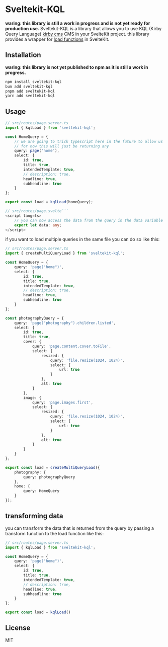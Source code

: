 # Sveltekit-KQL

**waring: this library is still a work in progress and is not yet ready for production use.**
Sveltekit-KQL is a library that allows you to use KQL (Kirby Query Language) [kirby cms](https://getkirby.com/) CMS in your SvelteKit project. this library provides a wrapper for [load functions](https://kit.svelte.dev/docs/load) in SvelteKit.

## Installation

**waring: this library is not yet published to npm as it is still a work in progress.**

```bash
npm install sveltekit-kql
bun add sveltekit-kql
pnpm add sveltekit-kql
yarn add sveltekit-kql
```

## Usage

````typescript
// src/routes/page.server.ts
import { kqlLoad } from 'sveltekit-kql';

const HomeQuery = {
	// we are going to trick typescript here in the future to allow us to get typesafety on queries using the declare keyword
	// for now this will just be returning any
	query: page('home'),
	select: {
		id: true,
		title: true,
		intendedTemplate: true,
		// description: true,
		headline: true,
		subheadline: true
	}
};

export const load = kqlLoad(homeQuery);

// src/routes/page.svelte```
<script lang=ts>
    // you can now access the data from the query in the data variable
    export let data: any;
</script>
````

if you want to load multiple queries in the same file you can do so like this:

```typescript
// src/routes/page.server.ts
import { createMultiQueryLoad } from 'sveltekit-kql';

const HomeQuery = {
	query: 'page("home")',
	select: {
		id: true,
		title: true,
		intendedTemplate: true,
		// description: true,
		headline: true,
		subheadline: true
	}
};

const photographyQuery = {
	query: 'page("photography").children.listed',
	select: {
		id: true,
		title: true,
		cover: {
			query: 'page.content.cover.toFile',
			select: {
				resized: {
					query: 'file.resize(1024, 1024)',
					select: {
						url: true
					}
				},
				alt: true
			}
		},
		image: {
			query: 'page.images.first',
			select: {
				resized: {
					query: 'file.resize(1024, 1024)',
					select: {
						url: true
					}
				},
				alt: true
			}
		}
	}
};

export const load = createMultiQueryLoad({
	photography: {
		query: photographyQuery
	},
	home: {
		query: HomeQuery
	}
});
```

## transforming data
you can transform the data that is returned from the query by passing a transform function to the load function like this:

```typescript
// src/routes/page.server.ts
import { kqlLoad } from 'sveltekit-kql';

const HomeQuery = {
    query: 'page("home")',
    select: {
        id: true,
        title: true,
        intendedTemplate: true,
        // description: true,
        headline: true,
        subheadline: true
    }
};

export const load = kqlLoad()
```

## License

MIT
